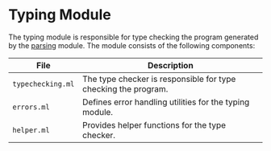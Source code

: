 # Typing Module

The typing module is responsible for type checking the program generated by the [parsing](../parsing/) module. 
The module consists of the following components:

| File              | Description                                                    |
| ----------------- | -------------------------------------------------------------- |
| `typechecking.ml` | The type checker is responsible for type checking the program. |
| `errors.ml`       | Defines error handling utilities for the typing module.        |
| `helper.ml`       | Provides helper functions for the type checker.                |